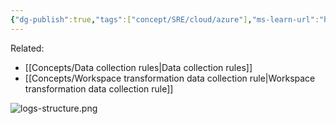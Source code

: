 ```yaml
---
{"dg-publish":true,"tags":["concept/SRE/cloud/azure"],"ms-learn-url":"https://learn.microsoft.com/en-us/azure/azure-monitor/logs/log-analytics-workspace-overview","definition":"A Log Analytics workspace is a unique environment for log data from Azure Monitor and other Azure services, such as Microsoft Sentinel and Microsoft Defender for Cloud.","permalink":"/concepts/log-analytics-workspace/","dgPassFrontmatter":true}
---
```


Related:
* [[Concepts/Data collection rules\|Data collection rules]]
* [[Concepts/Workspace transformation data collection rule\|Workspace transformation data collection rule]]

![logs-structure.png](/img/user/images/logs-structure.png)